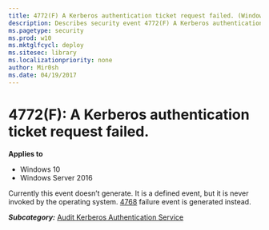 ```yaml
---
title: 4772(F) A Kerberos authentication ticket request failed. (Windows 10)
description: Describes security event 4772(F) A Kerberos authentication ticket request failed.
ms.pagetype: security
ms.prod: w10
ms.mktglfcycl: deploy
ms.sitesec: library
ms.localizationpriority: none
author: Mir0sh
ms.date: 04/19/2017
---
```


# 4772(F): A Kerberos authentication ticket request failed.

**Applies to**
-   Windows 10
-   Windows Server 2016


Currently this event doesn’t generate. It is a defined event, but it is never invoked by the operating system. [4768](event-4768.md) failure event is generated instead.

***Subcategory:***&nbsp;[Audit Kerberos Authentication Service](audit-kerberos-authentication-service.md)

